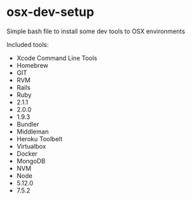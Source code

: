 # osx-dev-setup
Simple bash file to install some dev tools to OSX environments

Included tools:

- Xcode Command Line Tools
- Homebrew
- GIT
- RVM
- Rails
- Ruby 
 - 2.1.1
 - 2.0.0
 - 1.9.3
- Bundler
- Middleman
- Heroku Toolbelt
- Virtualbox
- Docker
- MongoDB
- NVM
- Node
 - 5.12.0
 - 7.5.2

